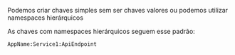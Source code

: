 Podemos criar chaves simples sem ser chaves valores ou podemos utilizar namespaces hierárquicos

As chaves com namespaces hierárquicos seguem esse padrão:

```
AppName:Service1:ApiEndpoint
```
